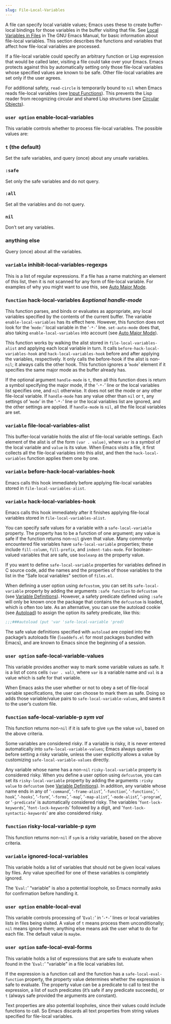 ```yaml
---
slug: File-Local-Variables
---
```


A file can specify local variable values; Emacs uses these to create buffer-local bindings for those variables in the buffer visiting that file. See [Local Variables in Files](https://www.gnu.org/software/emacs/manual/html_mono/emacs.html#File-Variables) in The GNU Emacs Manual, for basic information about file-local variables. This section describes the functions and variables that affect how file-local variables are processed.

If a file-local variable could specify an arbitrary function or Lisp expression that would be called later, visiting a file could take over your Emacs. Emacs protects against this by automatically setting only those file-local variables whose specified values are known to be safe. Other file-local variables are set only if the user agrees.

For additional safety, `read-circle` is temporarily bound to `nil` when Emacs reads file-local variables (see [Input Functions](/docs/elisp/Input-Functions)). This prevents the Lisp reader from recognizing circular and shared Lisp structures (see [Circular Objects](/docs/elisp/Circular-Objects)).

### <span className="tag useroption">`user option`</span> **enable-local-variables**

This variable controls whether to process file-local variables. The possible values are:

### `t` (the default)

Set the safe variables, and query (once) about any unsafe variables.

### `:safe`

Set only the safe variables and do not query.

### `:all`

Set all the variables and do not query.

### `nil`

Don’t set any variables.

### anything else

Query (once) about all the variables.

### <span className="tag variable">`variable`</span> **inhibit-local-variables-regexps**

This is a list of regular expressions. If a file has a name matching an element of this list, then it is not scanned for any form of file-local variable. For examples of why you might want to use this, see [Auto Major Mode](/docs/elisp/Auto-Major-Mode).

### <span className="tag function">`function`</span> **hack-local-variables** *\&optional handle-mode*

This function parses, and binds or evaluates as appropriate, any local variables specified by the contents of the current buffer. The variable `enable-local-variables` has its effect here. However, this function does not look for the ‘`mode:`’ local variable in the ‘`-*-`’<!-- /@w --> line. `set-auto-mode` does that, also taking `enable-local-variables` into account (see [Auto Major Mode](/docs/elisp/Auto-Major-Mode)).

This function works by walking the alist stored in `file-local-variables-alist` and applying each local variable in turn. It calls `before-hack-local-variables-hook` and `hack-local-variables-hook` before and after applying the variables, respectively. It only calls the before-hook if the alist is non-`nil`; it always calls the other hook. This function ignores a ‘`mode`’ element if it specifies the same major mode as the buffer already has.

If the optional argument `handle-mode` is `t`, then all this function does is return a symbol specifying the major mode, if the ‘`-*-`’<!-- /@w --> line or the local variables list specifies one, and `nil` otherwise. It does not set the mode or any other file-local variable. If `handle-mode` has any value other than `nil` or `t`, any settings of ‘`mode`’ in the ‘`-*-`’<!-- /@w --> line or the local variables list are ignored, and the other settings are applied. If `handle-mode` is `nil`, all the file local variables are set.

### <span className="tag variable">`variable`</span> **file-local-variables-alist**

This buffer-local variable holds the alist of file-local variable settings. Each element of the alist is of the form `(var . value)`<!-- /@w -->, where `var` is a symbol of the local variable and `value` is its value. When Emacs visits a file, it first collects all the file-local variables into this alist, and then the `hack-local-variables` function applies them one by one.

### <span className="tag variable">`variable`</span> **before-hack-local-variables-hook**

Emacs calls this hook immediately before applying file-local variables stored in `file-local-variables-alist`.

### <span className="tag variable">`variable`</span> **hack-local-variables-hook**

Emacs calls this hook immediately after it finishes applying file-local variables stored in `file-local-variables-alist`.

You can specify safe values for a variable with a `safe-local-variable` property. The property has to be a function of one argument; any value is safe if the function returns non-`nil` given that value. Many commonly-encountered file variables have `safe-local-variable` properties; these include `fill-column`, `fill-prefix`, and `indent-tabs-mode`. For boolean-valued variables that are safe, use `booleanp` as the property value.

If you want to define `safe-local-variable` properties for variables defined in C source code, add the names and the properties of those variables to the list in the “Safe local variables" section of `files.el`.

When defining a user option using `defcustom`, you can set its `safe-local-variable` property by adding the arguments `:safe function` to `defcustom` (see [Variable Definitions](/docs/elisp/Variable-Definitions)). However, a safety predicate defined using `:safe` will only be known once the package that contains the `defcustom` is loaded, which is often too late. As an alternative, you can use the autoload cookie (see [Autoload](/docs/elisp/Autoload)) to assign the option its safety predicate, like this:

```lisp
;;;###autoload (put 'var 'safe-local-variable 'pred)
```

The safe value definitions specified with `autoload` are copied into the package’s autoloads file (`loaddefs.el` for most packages bundled with Emacs), and are known to Emacs since the beginning of a session.

### <span className="tag useroption">`user option`</span> **safe-local-variable-values**

This variable provides another way to mark some variable values as safe. It is a list of cons cells `(var . val)`, where `var` is a variable name and `val` is a value which is safe for that variable.

When Emacs asks the user whether or not to obey a set of file-local variable specifications, the user can choose to mark them as safe. Doing so adds those variable/value pairs to `safe-local-variable-values`, and saves it to the user’s custom file.

### <span className="tag function">`function`</span> **safe-local-variable-p** *sym val*

This function returns non-`nil` if it is safe to give `sym` the value `val`, based on the above criteria.

Some variables are considered *risky*. If a variable is risky, it is never entered automatically into `safe-local-variable-values`; Emacs always queries before setting a risky variable, unless the user explicitly allows a value by customizing `safe-local-variable-values` directly.

Any variable whose name has a non-`nil` `risky-local-variable` property is considered risky. When you define a user option using `defcustom`, you can set its `risky-local-variable` property by adding the arguments `:risky value` to `defcustom` (see [Variable Definitions](/docs/elisp/Variable-Definitions)). In addition, any variable whose name ends in any of ‘`-command`’, ‘`-frame-alist`’, ‘`-function`’, ‘`-functions`’, ‘`-hook`’, ‘`-hooks`’, ‘`-form`’, ‘`-forms`’, ‘`-map`’, ‘`-map-alist`’, ‘`-mode-alist`’, ‘`-program`’, or ‘`-predicate`’ is automatically considered risky. The variables ‘`font-lock-keywords`’, ‘`font-lock-keywords`’ followed by a digit, and ‘`font-lock-syntactic-keywords`’ are also considered risky.

### <span className="tag function">`function`</span> **risky-local-variable-p** *sym*

This function returns non-`nil` if `sym` is a risky variable, based on the above criteria.

### <span className="tag variable">`variable`</span> **ignored-local-variables**

This variable holds a list of variables that should not be given local values by files. Any value specified for one of these variables is completely ignored.

The ‘`Eval:`’ “variable" is also a potential loophole, so Emacs normally asks for confirmation before handling it.

### <span className="tag useroption">`user option`</span> **enable-local-eval**

This variable controls processing of ‘`Eval:`’ in ‘`-*-`’ lines or local variables lists in files being visited. A value of `t` means process them unconditionally; `nil` means ignore them; anything else means ask the user what to do for each file. The default value is `maybe`.

### <span className="tag useroption">`user option`</span> **safe-local-eval-forms**

This variable holds a list of expressions that are safe to evaluate when found in the ‘`Eval:`’ “variable" in a file local variables list.

If the expression is a function call and the function has a `safe-local-eval-function` property, the property value determines whether the expression is safe to evaluate. The property value can be a predicate to call to test the expression, a list of such predicates (it’s safe if any predicate succeeds), or `t` (always safe provided the arguments are constant).

Text properties are also potential loopholes, since their values could include functions to call. So Emacs discards all text properties from string values specified for file-local variables.
